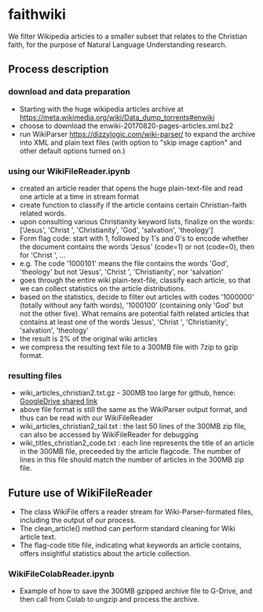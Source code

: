 # faithwiki
We filter Wikipedia articles to a smaller subset that relates to the Christian faith, for the purpose of Natural Language Understanding research.

## Process description

### download and data preparation
* Starting with the huge wikipedia articles archive at https://meta.wikimedia.org/wiki/Data_dump_torrents#enwiki
* choose to download the enwiki-20170820-pages-articles.xml.bz2
* run WikiParser https://dizzylogic.com/wiki-parser/ to expand the archive into XML and plain text files (with option to "skip image caption" and other default options turned on.)

### using our WikiFileReader.ipynb
* created an article reader that opens the huge plain-text-file and read one article at a time in stream format
* create function to classify if the article contains certain Christian-faith related words.
* upon consulting various Christianity keyword lists, finalize on the words: ['Jesus', 'Christ ', 'Christianity', 'God', 'salvation', 'theology']
* Form flag code: start with 1, followed by 1's and 0's to encode whether the document contains the words 'Jesus' (code=1) or not (code=0), then for 'Christ ', ...
* e.g. The code '1000101' means the file contains the words 'God', 'theology' but not 'Jesus', 'Christ ', 'Christianity', nor 'salvation'
* goes through the entire wiki plain-text-file, classify each article, so that we can collect statistics on the article distributions.
* based on the statistics, decide to filter out articles with codes '1000000' (totally without any faith words), '1000100' (containing only 'God' but not the other five). What remains are potential faith related articles that contains at least one of the words 'Jesus', 'Christ ', 'Christianity', 'salvation', 'theology'
* the result is 2% of the original wiki articles
* we compress the resulting text file to a 300MB file with 7zip to gzip format.

### resulting files
* wiki_articles_christian2.txt.gz - 300MB too large for github, hence:
 [GoogleDrive shared link](https://drive.google.com/file/d/1B5i5hYZO2NFCeAPSToBFbtGTkxoSt5ev/view?usp=sharing)
* above file format is still the same as the WikiParser output format, and thus can be read with our WikiFileReader
* wiki_articles_christian2_tail.txt : the last 50 lines of the 300MB zip file, can also be accessed by WikiFileReader for debugging
* wiki_titles_christian2_code.txt : each line represents the title of an article in the 300MB file, preceeded by the article flagcode. The number of lines in this file should match the number of articles in the 300MB zip file.

## Future use of WikiFileReader

* The class WikiFile offers a reader stream for Wiki-Parser-formated files, including the output of our process.
* The clean_article() method can perform standard cleaning for Wiki article text.
* The flag-code title file, indicating what keywords an article contains, offers insightful statistics about the article collection.

### WikiFileColabReader.ipynb

* Example of how to save the 300MB gzipped archive file to G-Drive, and then call from Colab to ungzip and process the archive.
